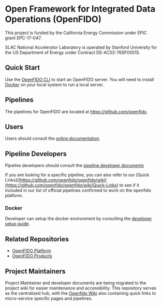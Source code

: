 # Open Framework for Integrated Data Operations (OpenFIDO)

This project is funded by the California Energy Commission under EPIC grant EPC-17-047.

SLAC National Accelerator Laboratory is operated by Stanford University for the US Department of Energy under Contract DE-AC02-76SF00515.

## Quick Start

Use the [OpenFIDO CLI](https://github.com/openfido/cli) to start an OpenFIDO server.  You will need to install [Docker](https://www.docker.com/) on your local system to run a local server.

## Pipelines

The pipelines for OpenFIDO are located at https://github.com/openfido.

## Users

Users should consult the [online documentation](http://help.openfido.org/).

## Pipeline Developers

Pipeline developers should consult the [pipeline developer documents](http://help.openfido.org/_page.html?owner=slacgismo&project=openfido&branch=master&folder=/Pipeline%20Developer&doc=/Pipeline%20Developer/How%20to%20create%20an%20OpenFIDO%20Pipeline.md)

If you are looking for a specific pipeline, you can also refer to our [Quick Links]([https://github.com/openfido/openfido/wiki](https://github.com/openfido/openfido/wiki/Quick-Links) to see if it included in our list of official pipelines confirmed to work on the openfido platform.

### Docker

Developer can setup the docker environment by consulting the [developer setup guide](http://help.openfido.org/_page.html?owner=slacgismo&project=openfido&branch=master&folder=/Getting%20Started&doc=/Getting%20Started/Developer%20Setup.md).

## Related Repositories

* [OpenFIDO Platform](https://github.com/slacgismo?q=openfido&type=all&language=&sort=)
* [OpenFIDO Products](https://source.openfido.org/)

## Project Maintainers

Project Maintainer and developer documents are being migrated to the project wiki for easier maintenance and accessibility. This repository serves as the centralized hub, with the [Openfido Wiki](https://github.com/openfido/openfido/wiki) also containing quick links to micro-service specific pages and pipelines.
